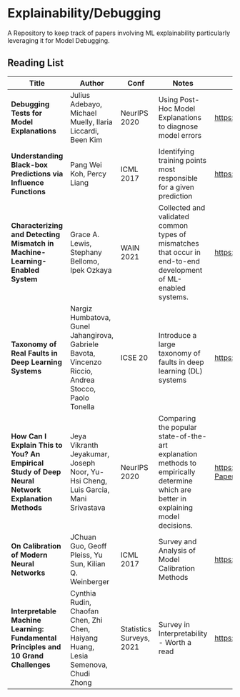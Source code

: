 # Explainability/Debugging
A Repository to keep track of papers involving ML explainability particularly leveraging it for Model Debugging.


## Reading List

Title | Author | Conf | Notes | Link
----- | ------ | ---- | ----- | ----
**Debugging Tests for Model Explanations** | Julius Adebayo, Michael Muelly, Ilaria Liccardi, Been Kim  | NeurIPS 2020 | Using Post-Hoc Model Explanations to diagnose model errors | https://arxiv.org/pdf/2011.05429.pdf
**Understanding Black-box Predictions via Influence Functions** | Pang Wei Koh, Percy Liang | ICML 2017 | Identifying training points most responsible for a given prediction | https://arxiv.org/abs/1703.04730
**Characterizing and Detecting Mismatch in Machine-Learning-Enabled System** | Grace A. Lewis, Stephany Bellomo, Ipek Ozkaya | WAIN 2021 | Collected and validated common types of mismatches that occur in end-to-end development of ML-enabled systems. | https://arxiv.org/pdf/2103.14101.pdf  
**Taxonomy of Real Faults in Deep Learning Systems**  | Nargiz Humbatova, Gunel Jahangirova, Gabriele Bavota, Vincenzo Riccio, Andrea Stocco, Paolo Tonella | ICSE 20 | Introduce a large taxonomy of faults in deep learning (DL) systems | https://arxiv.org/pdf/1910.11015.pdf
**How Can I Explain This to You? An Empirical Study of Deep Neural Network Explanation Methods**  | Jeya Vikranth Jeyakumar, Joseph Noor, Yu-Hsi Cheng, Luis Garcia, Mani Srivastava | NeurIPS 2020 | Comparing the popular state-of-the-art explanation methods to empirically determine which are better in explaining model decisions. | https://proceedings.neurips.cc/paper/2020/file/2c29d89cc56cdb191c60db2f0bae796b-Paper.pdf
**On Calibration of Modern Neural Networks**  | JChuan Guo, Geoff Pleiss, Yu Sun, Kilian Q. Weinberger | ICML 2017 | Survey and Analysis of Model Calibration Methods | https://arxiv.org/pdf/1706.04599.pdf
**Interpretable Machine Learning: Fundamental Principles and 10 Grand Challenges** | Cynthia Rudin, Chaofan Chen, Zhi Chen, Haiyang Huang, Lesia Semenova, Chudi Zhong | Statistics Surveys, 2021 | Survey in Interpretability - Worth a read | https://arxiv.org/pdf/2103.11251.pdf
